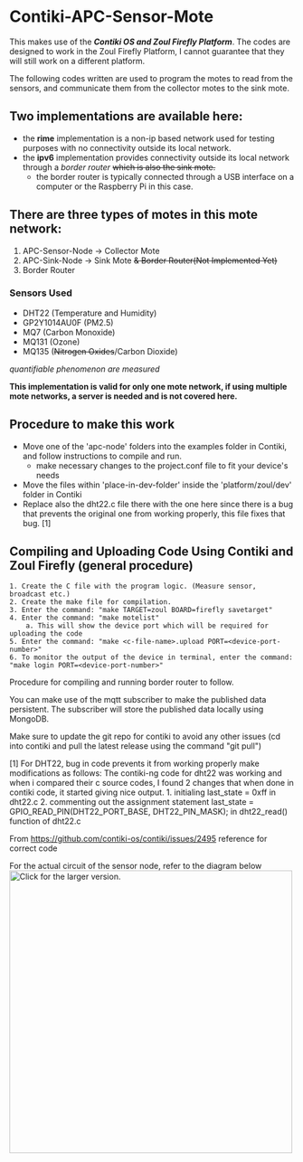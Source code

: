 # Contiki-APC-Sensor-Mote
This makes use of the __*Contiki OS and Zoul Firefly Platform*__.
The codes are designed to work in the Zoul Firefly Platform, I cannot guarantee that they will still work on a different platform.

The following codes written are used to program the motes to read from the sensors, and communicate them from the collector motes to the sink mote.

## Two implementations are available here:
* the **rime** implementation is a non-ip based network used for testing purposes with no connectivity outside its local network.
* the **ipv6** implementation provides connectivity outside its local network through a *border router* ~~which is also the sink mote.~~
	- the border router is typically connected through a USB interface on a computer or the Raspberry Pi in this case.

## There are three types of motes in this mote network:
1. APC-Sensor-Node -> Collector Mote
2. APC-Sink-Node -> Sink Mote ~~& Border Router(Not Implemented Yet)~~
3. Border Router

### Sensors Used
* DHT22 (Temperature and Humidity)
* GP2Y1014AU0F (PM2.5)
* MQ7 (Carbon Monoxide)
* MQ131 (Ozone)
* MQ135 (~~Nitrogen Oxides~~/Carbon Dioxide)

*quantifiable phenomenon are measured*

**This implementation is valid for only one mote network, if using multiple mote networks, a server is needed and is not covered here.**

## Procedure to make this work
* Move one of the 'apc-node' folders into the examples folder in Contiki, and follow instructions to compile and run.
	* make necessary changes to the project.conf file to fit your device's needs
* Move the files within 'place-in-dev-folder' inside the 'platform/zoul/dev' folder in Contiki
* Replace also the dht22.c file there with the one here since there is a bug that prevents the original one from working properly, this file fixes that bug. [1]

## Compiling and Uploading Code Using Contiki and Zoul Firefly (general procedure)

	1. Create the C file with the program logic. (Measure sensor, broadcast etc.)
	2. Create the make file for compilation.
	3. Enter the command: "make TARGET=zoul BOARD=firefly savetarget"
	4. Enter the command: "make motelist"
		a. This will show the device port which will be required for uploading the code
	5. Enter the command: "make <c-file-name>.upload PORT=<device-port-number>"
	6. To monitor the output of the device in terminal, enter the command: "make login PORT=<device-port-number>"

Procedure for compiling and running border router to follow.

You can make use of the mqtt subscriber to make the published data persistent. The subscriber will store the published data locally using MongoDB.

Make sure to update the git repo for contiki to avoid any other issues
(cd into contiki and pull the latest release using the command "git pull")

[1] For DHT22, bug in code prevents it from working properly make modifications as follows:
The contiki-ng code for dht22 was working and when i compared their c source codes, I found 2 changes that when done in contiki code, it started giving nice output.
	1. initialing last_state = 0xff in dht22.c
	2. commenting out the assignment statement last_state = GPIO_READ_PIN(DHT22_PORT_BASE, DHT22_PIN_MASK); in dht22_read() function of dht22.c

From <https://github.com/contiki-os/contiki/issues/2495> 
reference for correct code

For the actual circuit of the sensor node, refer to the diagram below
<a href="https://drive.google.com/uc?export=view&id=17DQB4p7FXLY97oLzpnmvvPVGVcE1-FQP"><img src="https://drive.google.com/uc?export=view&id=17DQB4p7FXLY97oLzpnmvvPVGVcE1-FQP" style="width: 500px; max-width: 100%; height: auto" title="Click for the larger version."/></a>
